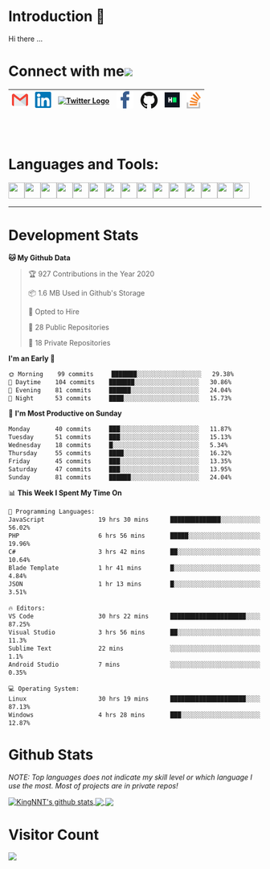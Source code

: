 # Introduction 👋
Hi there ...
# Connect with me<img src="https://github.com/TheDudeThatCode/TheDudeThatCode/blob/master/Assets/Handshake.gif" height="32px">

| [<img src="https://github.com/KingNNT/KingNNT/blob/master/Assets/Contact-Icon/Gmail.svg" alt="Gmail logo" height="32">](mailto:Dev.KingNNT@gmail.com) | [<img src="https://github.com/KingNNT/KingNNT/blob/master/Assets/Contact-Icon/Linkedin.svg" alt="Linkedin Logo" width="32">](https://in.linkedin.com/in/kingnnt) | [<img src="https://github.com/TheDudeThatCode/TheDudeThatCode/blob/master/Assets/Twitter.svg" alt="Twitter Logo" width="32">](https://twitter.com/King_NNT) | [<img src="https://github.com/KingNNT/KingNNT/blob/master/Assets/Contact-Icon/facebook.svg" alt="Facebook logo" width="34">](https://facebook.com/Kinggg.NNT)| [<img src="https://github.com/KingNNT/KingNNT/blob/master/Assets/Contact-Icon/github.svg" alt="Github logo" width="34">](https://github.com/KingNNT) | [<img src="https://github.com/KingNNT/KingNNT/blob/master/Assets/Contact-Icon/HackerRank.svg" alt="HackerRank Logo" width="30">](https://www.hackerrank.com/Dev_KingNNT) | [<img src="https://github.com/KingNNT/KingNNT/blob/master/Assets/Contact-Icon/stackoverflow.svg" alt="Stackoverflow Logo" width="28">](https://stackoverflow.com/users/12560659/king-nnt) 
|:---:|:---:|:---:|:---:|:---:|:---:|:---:|
<br>
<br>

# Languages and Tools:
<img align='left' height="32" width="32" src="https://cdn.jsdelivr.net/npm/simple-icons@v3/icons/visualstudio.svg" />
<img align='left' height="32" width="32" src="https://cdn.jsdelivr.net/npm/simple-icons@v3/icons/sublimetext.svg" />
<img align='left' height="32" width="32" src="https://cdn.jsdelivr.net/npm/simple-icons@v3/icons/visualstudiocode.svg" />
<img align='left' height="32" width="32" src="https://cdn.jsdelivr.net/npm/simple-icons@v3/icons/jetbrains.svg" />

<img align='left' height="32" width="32" src="https://cdn.jsdelivr.net/npm/simple-icons@v3/icons/html5.svg" />
<img align='left' height="32" width="32" src="https://cdn.jsdelivr.net/npm/simple-icons@v3/icons/css3.svg" />
<img align='left' height="32" width="32" src="https://cdn.jsdelivr.net/npm/simple-icons@3.5.0/icons/bootstrap.svg" />

<img align='left' height="32" width="32" src="https://cdn.jsdelivr.net/npm/simple-icons@v3/icons/javascript.svg" />

<img align='left' height="32" width="32" src="https://cdn.jsdelivr.net/npm/simple-icons@v3/icons/php.svg" />
<img align='left' height="32" width="32" src="https://cdn.jsdelivr.net/npm/simple-icons@v3/icons/laravel.svg" />
<img align='left' height="32" width="32" src="https://cdn.jsdelivr.net/npm/simple-icons@3.5.0/icons/java.svg" />

<img align='left' height="32" width="32" src="https://cdn.jsdelivr.net/npm/simple-icons@v3/icons/mysql.svg" />
<img align='left' height="32" width="32" src="https://cdn.jsdelivr.net/npm/simple-icons@3.5.0/icons/microsoftsqlserver.svg" />
<img align='left' height="32" width="32" src="https://cdn.jsdelivr.net/npm/simple-icons@v3/icons/mongodb.svg" />
<img align='left' height="32" width="32" src="https://cdn.jsdelivr.net/npm/simple-icons@v3/icons/sqlite.svg" />

<br>
<br>

---

# Development Stats
<!--START_SECTION:waka-->
**🐱 My Github Data** 

> 🏆 927 Contributions in the Year 2020
 > 
> 📦 1.6 MB Used in Github's Storage 
 > 
> 💼 Opted to Hire
 > 
> 📜 28 Public Repositories
 > 
> 🔑 18 Private Repositories 

**I'm an Early 🐤** 

```text
🌞 Morning    99 commits     ███████░░░░░░░░░░░░░░░░░░   29.38% 
🌆 Daytime    104 commits    ███████░░░░░░░░░░░░░░░░░░   30.86% 
🌃 Evening    81 commits     ██████░░░░░░░░░░░░░░░░░░░   24.04% 
🌙 Night      53 commits     ████░░░░░░░░░░░░░░░░░░░░░   15.73%

```
📅 **I'm Most Productive on Sunday** 

```text
Monday       40 commits     ███░░░░░░░░░░░░░░░░░░░░░░   11.87% 
Tuesday      51 commits     ███░░░░░░░░░░░░░░░░░░░░░░   15.13% 
Wednesday    18 commits     █░░░░░░░░░░░░░░░░░░░░░░░░   5.34% 
Thursday     55 commits     ████░░░░░░░░░░░░░░░░░░░░░   16.32% 
Friday       45 commits     ███░░░░░░░░░░░░░░░░░░░░░░   13.35% 
Saturday     47 commits     ███░░░░░░░░░░░░░░░░░░░░░░   13.95% 
Sunday       81 commits     ██████░░░░░░░░░░░░░░░░░░░   24.04%

```


📊 **This Week I Spent My Time On** 

```text
💬 Programming Languages: 
JavaScript               19 hrs 30 mins      ██████████████░░░░░░░░░░░   56.02% 
PHP                      6 hrs 56 mins       █████░░░░░░░░░░░░░░░░░░░░   19.96% 
C#                       3 hrs 42 mins       ██░░░░░░░░░░░░░░░░░░░░░░░   10.64% 
Blade Template           1 hr 41 mins        █░░░░░░░░░░░░░░░░░░░░░░░░   4.84% 
JSON                     1 hr 13 mins        █░░░░░░░░░░░░░░░░░░░░░░░░   3.51%

🔥 Editors: 
VS Code                  30 hrs 22 mins      █████████████████████░░░░   87.25% 
Visual Studio            3 hrs 56 mins       ██░░░░░░░░░░░░░░░░░░░░░░░   11.3% 
Sublime Text             22 mins             ░░░░░░░░░░░░░░░░░░░░░░░░░   1.1% 
Android Studio           7 mins              ░░░░░░░░░░░░░░░░░░░░░░░░░   0.35%

💻 Operating System: 
Linux                    30 hrs 19 mins      █████████████████████░░░░   87.13% 
Windows                  4 hrs 28 mins       ███░░░░░░░░░░░░░░░░░░░░░░   12.87%

```


<!--END_SECTION:waka-->


# Github Stats

*NOTE: Top languages does not indicate my skill level or which language I use the most. Most of projects are in private repos!*

<a href="https://github.com/KingNNT">
  <img align="center" src="https://github-readme-stats.vercel.app/api?username=KingNNT&show_icons=true&theme=gruvbox&count_private=true" alt="KingNNT's github stats" />
</a>

<a href="https://github.com/KingNNT">
  <img align="center" src="https://github-readme-stats.vercel.app/api/top-langs/?username=KingNNT&layout=compact&theme=gruvbox" />
</a>

<a href="https://github.com/KingNNT">
  <img align="center" src="https://github-readme-stats.vercel.app/api/pin/?username=KingNNT&repo=MS-Tools&theme=gruvbox" />
</a>

# Visitor Count
<img src="https://profile-counter.glitch.me/KingNNT/count.svg" />
